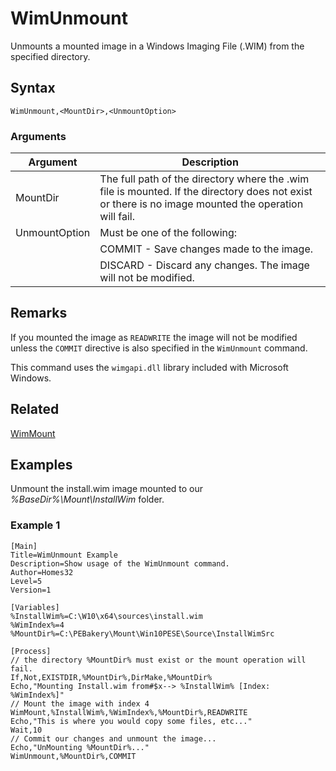# WimUnmount

Unmounts a mounted image in a Windows Imaging File (.WIM) from the specified directory.

## Syntax

```pebakery
WimUnmount,<MountDir>,<UnmountOption>
```

### Arguments

| Argument | Description |
| --- | --- |
| MountDir | The full path of the directory where the .wim file is mounted. If the directory does not exist or there is no image mounted the operation will fail. |
| UnmountOption | Must be one of the following: |
|| COMMIT - Save changes made to the image. |
|| DISCARD - Discard any changes. The image will not be modified. |

## Remarks

If you mounted the image as `READWRITE` the image will not be modified unless the `COMMIT` directive is also specified in the `WimUnmount` command.

This command uses the `wimgapi.dll` library included with Microsoft Windows.

## Related

[WimMount](./WimMount.md)

## Examples

Unmount the install.wim image mounted to our *%BaseDir%\Mount\InstallWim* folder.

### Example 1

```pebakery
[Main]
Title=WimUnmount Example
Description=Show usage of the WimUnmount command.
Author=Homes32
Level=5
Version=1

[Variables]
%InstallWim%=C:\W10\x64\sources\install.wim
%WimIndex%=4
%MountDir%=C:\PEBakery\Mount\Win10PESE\Source\InstallWimSrc

[Process]
// the directory %MountDir% must exist or the mount operation will fail.
If,Not,EXISTDIR,%MountDir%,DirMake,%MountDir%
Echo,"Mounting Install.wim from#$x--> %InstallWim% [Index: %WimIndex%]"
// Mount the image with index 4
WimMount,%InstallWim%,%WimIndex%,%MountDir%,READWRITE
Echo,"This is where you would copy some files, etc..."
Wait,10
// Commit our changes and unmount the image...
Echo,"UnMounting %MountDir%..."
WimUnmount,%MountDir%,COMMIT
```